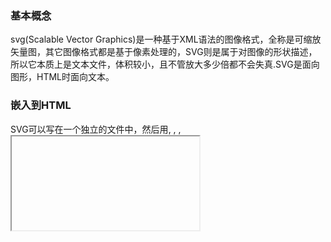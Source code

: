 ### 基本概念

svg(Scalable Vector Graphics)是一种基于XML语法的图像格式，全称是可缩放矢量图，其它图像格式都是基于像素处理的，SVG则是属于对图像的形状描述，所以它本质上是文本文件，体积较小，且不管放大多少倍都不会失真.SVG是面向图形，HTML时面向文本。

### 嵌入到HTML

SVG可以写在一个独立的文件中，然后用<img>, <object>, <embed>, <iframe>等标签插入网页

```javascript
  <img src="circle.svg">
  <object id="object" data="circle.svg" type="image/svg+xml"></object>
  <embed id="embed" src="icon.svg" type="image/svg+xml">
  <iframe id="iframe" src="icon.svg"></iframe>
```

SVG文件可以转为base64编码，然后作为Data URI写入网页

```javascript
  <img src="data:image/svg+xml;base64,[data]" />
```

### SVG书写的注意点

  - SVG的元素和属性必须按照标准格式来写，因为XML是确认大小写的
  - SVG里的属性值必须用引号引起来，就算是数值也必须这么做
  - SVG图像的默认大小是300像素（宽）x 150像素（高）
  - 后面的元素会渲染在前面元素之上

### SVG的所有元素

  [SVG的所有元素](https://developer.mozilla.org/zh-CN/docs/Web/SVG/Element)

### SVG的所有属性

  [SVG的所有属性](https://developer.mozilla.org/zh-CN/docs/Web/SVG/Attribute)


### 常用的形状元素

  ![常用的形状元素](http://img.souche.com/f2e/3707937a28d2b2cf4acd48eaf6a41272.png)




































